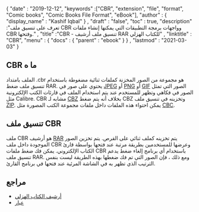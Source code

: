 {
  "date" : "2019-12-12",
  "keywords" :["CBR", "extension", "file", "format", "Comic books", "Comic Books File Format", "eBook"],
  "author" : {
    "display_name" : "Kashif Iqbal"
} ,
  "draft" : "false",
  "toc" : true,
  "description" :"تعرف على تنسيق ملف CBR وواجهات برمجة التطبيقات التي يمكنها إنشاء ملفات CBR وفتحها." ,
  "title" :"CBR - تنسيق ملف أرشيف RAR للكتاب الهزلي" ,
  "linktitle" : "CBR",
  "menu" : {
    "docs" : {
      "parent" : "ebook"
}
} ,
  "lastmod" : "2021-03-03"
}

## CBR ما ه

الملف بامتداد .cbr هو مجموعة من الصور المخزنة كملفات ثنائية مضغوطة باستخدام تنسيق ملف ضغط RAR. يحتوي على صور في [JPEG](/ar/image/jpeg/) أو [PNG](/ar/image/png/) أو [GIF](/ar/image/gif/) الصور التي تمثل الصور في فكاهي وتظهر للمستخدم عند يتم استخدام الملف في قارئات الكتب الإلكترونية مثل Calibre. CBR مشابه لـ [CBZ](/ar/ebook/cbz/) بخلاف أنه يتم ضغط CBZ وتخزينه في تنسيق ملف [ZIP](/ar/compression/zip/). يمكن احتواء هذه الملفات داخل ملفات مجموعة الكتب المصورة مثل [CBC](/ar/ebook/cbc/).

## تنسيق ملف CBR

ملف CBR هو أرشيف [RAR](/ar/compression/rar/) يتم تخزينه كملف ثنائي على القرص. يتم تخزين الصور الموجودة داخل ملف CBR وعرضها للمستخدمين بطريقة مرتبة عند فتحها بواسطة قارئ الكتاب الإلكتروني. يمكن فك ضغط ملفات CBR باستخدام أي برنامج إلغاء ضغط يدعم تنسيق ملف RAR. ومع ذلك ، فإن الصور التي تم فك ضغطها بهذه الطريقة ليست بنفس الترتيب الذي تظهر به في الشاشة المرئية عند فتحها في برنامج القارئ.

## مراجع

* [أرشيف الكتاب الهزلي](https://en.wikipedia.org/wiki/Comic_book_archive)
* [عيار](https://calibre-ebook.com/)

